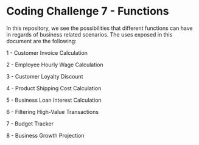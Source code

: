 # Coding Challenge 7 - Functions

In this repository, we see the possibilities that different functions can have in regards of business related scenarios. The uses exposed in this document are the following:

1 - Customer Invoice Calculation

2 - Employee Hourly Wage Calculation

3 - Customer Loyalty Discount

4 - Product Shipping Cost Calculation

5 - Business Loan Interest Calculation

6 - Filtering High-Value Transactions

7 - Budget Tracker

8 - Business Growth Projection